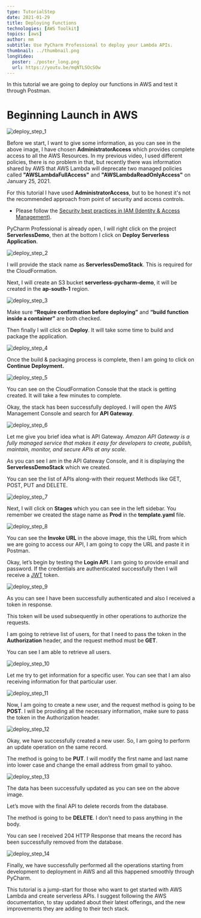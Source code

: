 ```yaml
---
type: TutorialStep
date: 2021-01-29
title: Deploying Functions
technologies: [AWS Toolkit]
topics: [aws]
author: mm
subtitle: Use PyCharm Professional to deploy your Lambda APIs.
thumbnail: ../thumbnail.png
longVideo:
  poster: ./poster_long.png
  url: https://youtu.be/mqNTLSOcSOw
---
```


In this tutorial we are going to deploy our functions in AWS and test it through Postman.

# Beginning Launch in AWS

![deploy_step_1](./steps/step1.png)

Before we start, I want to give some information, as you can see in the above image,
I have chosen **AdministratorAccess** which provides complete access to
all the AWS Resources. In my previous video, I used different policies, there is no
problem in that, but recently there was information shared by AWS
that AWS Lambda will deprecate two managed policies called **"AWSLambdaFullAccess"** 
and **"AWSLambdaReadOnlyAccess"** on January 25, 2021.

For this tutorial I have used **AdministratorAccess**, but to be honest
it's not the recommended approach from point of security and access controls.

* Please follow the [Security best practices in IAM (Identity & Access Management)](https://docs.aws.amazon.com/IAM/latest/UserGuide/best-practices.html).


PyCharm Professional is already open, I will right click on the project **ServerlessDemo**, 
then at the bottom I click on **Deploy Serverless Application**.

![deploy_step_2](./steps/step2.png)

I will provide the stack name as **ServerlessDemoStack**. This is required for the CloudFormation. 

Next, I will create an S3 bucket **serverless-pycharm-demo**, it will be created in the **ap-south-1** region.

![deploy_step_3](./steps/step3.png)

Make sure **“Require confirmation before deploying”** 
and **“build function inside a container”** are both checked.

Then finally I will click on **Deploy**. It will take some time to build and package the application.  


![deploy_step_4](./steps/step4.png)

Once the build & packaging process is complete, then I am going to click on **Continue Deployment.**


![deploy_step_5](./steps/step5.png)

You can see on the CloudFormation Console that the stack is getting created. 
It will take a few minutes to complete. 

Okay, the stack has been successfully deployed. I will open the AWS Management Console and search for **API Gateway**.

![deploy_step_6](./steps/step6.png)

Let me give you brief idea what is API Gateway. <em>Amazon API Gateway is a fully managed service that makes it easy for developers to create, publish, maintain, monitor, and secure APIs at any scale.</em> 

As you can see I am in the API Gateway Console, and it is displaying the **ServerlessDemoStack** which we created.

You can see the list of APIs along-with their request Methods like GET, POST, PUT and DELETE.

![deploy_step_7](./steps/step7.png)

Next, I will click on **Stages** which you can see in the left sidebar. 
You remember we created the stage name as **Prod** in the **template.yaml** file.


![deploy_step_8](./steps/step8.png)


You can see the **Invoke URL** in the above image, this the URL from which we are going to access our API, 
I am going to copy the URL and paste it in Postman.


Okay, let’s begin by testing the **Login API**. I am going to provide
email and password. If the credentials are authenticated successfully then
I will receive a [JWT](https://jwt.io/) token.

![deploy_step_9](./steps/step9.png)

As you can see I have been successfully authenticated and also I received a token in response.


This token will be used subsequently in other operations to authorize the requests.

I am going to retrieve list of users, for that I need to pass the token in the **Authorization** header,
and the request method must be **GET**. 

You can see I am able to retrieve all users. 


![deploy_step_10](./steps/step10.png)


Let me try to get information for a specific user. You can see that I am also receiving information for that particular user.

![deploy_step_11](./steps/step11.png)

Now, I am going to create a new user, and the request method is going to be **POST**. I will be providing all the necessary information, make sure to pass the token in the Authorization header.

![deploy_step_12](./steps/step12.png)

Okay, we have successfully created a new user. So, I am going to perform an update operation on the same record.

The method is going to be **PUT**. I will modify the first name and last name into lower case and change the email address from gmail to yahoo.

![deploy_step_13](./steps/step13.png)

The data has been successfully updated as you can see on the above image.

Let’s move with the final API to delete records from the database.

The method is going to be **DELETE**. I don’t need to pass anything in the body.

You can see I received 204 HTTP Response that means the record has been successfully removed from the database.


![deploy_step_14](./steps/step14.png)


Finally, we have successfully performed all the operations starting from development to deployment in AWS and all this happened smoothly through PyCharm. 

This tutorial is a jump-start for those who want to get started with AWS Lambda
and create serverless APIs. I suggest following the AWS documentation, 
to stay updated about their latest offerings, and the new improvements they
are adding to their tech stack. 
